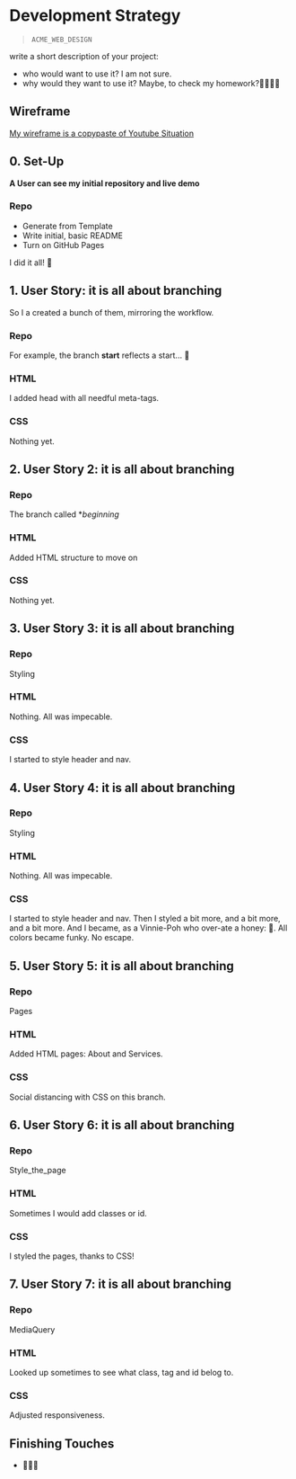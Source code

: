 # Development Strategy

> `ACME_WEB_DESIGN`

write a short description of your project:
- who would want to use it? I am not sure.
- why would they want to use it? Maybe, to check my homework?🥚🍳🍳🍳

## Wireframe

[My wireframe is a copypaste of Youtube Situation](https://www.youtube.com/watch?v=Wm6CUkswsNw)

## 0. Set-Up

__A User can see my initial repository and live demo__

### Repo

- Generate from Template
- Write initial, basic README
- Turn on GitHub Pages

I did it all! 🥚

## 1. User Story: it is all about branching

So I a created a bunch of them, mirroring the workflow.

### Repo

For example, the branch **start** reflects a start... 🥚

### HTML

I added head with all needful meta-tags.

### CSS

Nothing yet.


## 2. User Story 2: it is all about branching

### Repo

The branch called **beginning*

### HTML

Added HTML structure to move on

### CSS

Nothing yet.

## 3. User Story 3: it is all about branching

### Repo

Styling

### HTML

Nothing. All was impecable.

### CSS

I started to style header and nav.

## 4. User Story 4: it is all about branching

### Repo

Styling

### HTML

Nothing. All was impecable.

### CSS

I started to style header and nav. Then I styled a bit more, and a bit more, and a bit more.
And I became, as a Vinnie-Poh who over-ate a honey: 🍳. All colors became funky. No escape.

## 5. User Story 5: it is all about branching

### Repo

Pages

### HTML

Added HTML pages: About and Services.

### CSS

Social distancing with CSS on this branch.

## 6. User Story 6: it is all about branching

### Repo

Style_the_page

### HTML

Sometimes I would add classes or id.

### CSS

I styled the pages, thanks to CSS!

## 7. User Story 7: it is all about branching

### Repo

MediaQuery

### HTML

Looked up sometimes to see what class, tag and id belog to.

### CSS

Adjusted responsiveness.


## Finishing Touches

- 🍳🍳🍳
